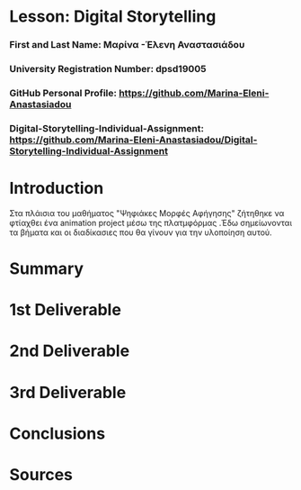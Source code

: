 # Lesson: Digital Storytelling

### First and Last Name: Μαρίνα -Έλενη Αναστασιάδου 
### University Registration Number: dpsd19005
### GitHub Personal Profile: https://github.com/Marina-Eleni-Anastasiadou
### Digital-Storytelling-Individual-Assignment: https://github.com/Marina-Eleni-Anastasiadou/Digital-Storytelling-Individual-Assignment

# Introduction
Στα πλάισια του μαθήματος "Ψηφιάκες Μορφές Αφήγησης" ζήτηθηκε να φτίαχθει ένα animation project μέσω της πλατμφόρμας <Unity>.Έδω σημείωνονται τα βήματα και οι διαδίκασιες που θα γίνουν για την υλοποίηση αυτού.


# Summary


# 1st Deliverable


# 2nd Deliverable


# 3rd Deliverable 


# Conclusions


# Sources
